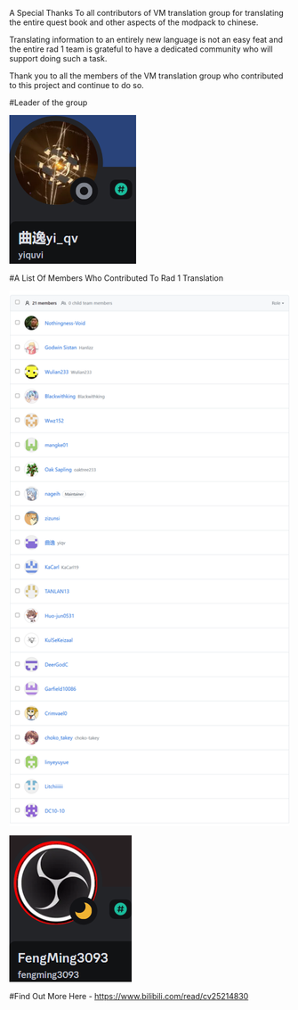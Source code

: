 A Special Thanks To all  contributors of VM translation group for translating the entire quest book and other aspects of the modpack to chinese.

Translating information to an entirely new language is not an easy feat and the entire rad 1 team is grateful to have a dedicated community who will support doing such a task.

Thank you to all the members of the VM translation group who contributed to this project and continue to do so.

#Leader of the group

![yiquvi](yiquvi.png)

#A List Of Members Who Contributed To Rad 1 Translation

![A Full List Of The Groups Members](vmtranslationgroup.png)

![fengming3093](fengming3093.png)

#Find Out More Here - https://www.bilibili.com/read/cv25214830